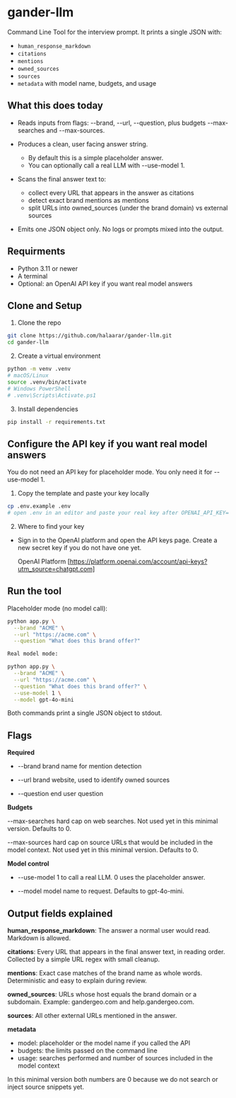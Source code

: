 # gander-llm

Command Line Tool for the interview prompt. It prints a single JSON with:
- `human_response_markdown`
- `citations`
- `mentions`
- `owned_sources`
- `sources`
- `metadata` with model name, budgets, and usage

## What this does today

- Reads inputs from flags: --brand, --url, --question, plus budgets --max-searches and --max-sources.

- Produces a clean, user facing answer string.
    - By default this is a simple placeholder answer.
    - You can optionally call a real LLM with --use-model 1.

- Scans the final answer text to:
    - collect every URL that appears in the answer as citations
    - detect exact brand mentions as mentions
    - split URLs into owned_sources (under the brand domain) vs external sources

- Emits one JSON object only. No logs or prompts mixed into the output.

## Requirments
- Python 3.11 or newer
- A terminal
- Optional: an OpenAI API key if you want real model answers

## Clone and Setup

1. Clone the repo 

```bash
git clone https://github.com/halaarar/gander-llm.git
cd gander-llm
```

2. Create a virtual environment

```bash
python -m venv .venv
# macOS/Linux
source .venv/bin/activate
# Windows PowerShell
# .venv\Scripts\Activate.ps1
```

3. Install dependencies

```bash
pip install -r requirements.txt
```


## Configure the API key if you want real model answers

You do not need an API key for placeholder mode. You only need it for --use-model 1.

1. Copy the template and paste your key locally

```bash
cp .env.example .env
# open .env in an editor and paste your real key after OPENAI_API_KEY=
```

2. Where to find your key

- Sign in to the OpenAI platform and open the API keys page. Create a new secret key if you do not have one yet. 

    OpenAI Platform [https://platform.openai.com/account/api-keys?utm_source=chatgpt.com]



## Run the tool

Placeholder mode (no model call):

```bash
python app.py \
  --brand "ACME" \
  --url "https://acme.com" \
  --question "What does this brand offer?"
```

```bash
Real model mode:

python app.py \
  --brand "ACME" \
  --url "https://acme.com" \
  --question "What does this brand offer?" \
  --use-model 1 \
  --model gpt-4o-mini
```

Both commands print a single JSON object to stdout.

## Flags

**Required**

- --brand brand name for mention detection

- --url brand website, used to identify owned sources

- --question end user question

**Budgets**

--max-searches hard cap on web searches. Not used yet in this minimal version. Defaults to 0.

--max-sources hard cap on source URLs that would be included in the model context. Not used yet in this minimal version. Defaults to 0.

**Model control**

- --use-model 1 to call a real LLM. 0 uses the placeholder answer.

- --model model name to request. Defaults to gpt-4o-mini.

## Output fields explained

**human_response_markdown**: The answer a normal user would read. Markdown is allowed.

**citations**: Every URL that appears in the final answer text, in reading order. Collected by a simple URL regex with small cleanup.

**mentions**: Exact case matches of the brand name as whole words. Deterministic and easy to explain during review.

**owned_sources**: URLs whose host equals the brand domain or a subdomain. Example: gandergeo.com and help.gandergeo.com.

**sources**: All other external URLs mentioned in the answer.

**metadata**
- model: placeholder or the model name if you called the API
- budgets: the limits passed on the command line
- usage: searches performed and number of sources included in the model context

In this minimal version both numbers are 0 because we do not search or inject source snippets yet.

